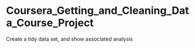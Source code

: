 # Coursera_Getting_and_Cleaning_Data_Course_Project
Create a tidy data set, and show associated analysis
